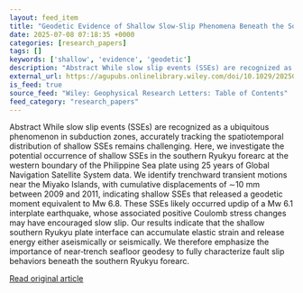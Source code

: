 ```yaml
---
layout: feed_item
title: "Geodetic Evidence of Shallow Slow‐Slip Phenomena Beneath the Southern Ryukyu Forearc"
date: 2025-07-08 07:18:35 +0000
categories: [research_papers]
tags: []
keywords: ['shallow', 'evidence', 'geodetic']
description: "Abstract While slow slip events (SSEs) are recognized as a ubiquitous phenomenon in subduction zones, accurately tracking the spatiotemporal distribution of ..."
external_url: https://agupubs.onlinelibrary.wiley.com/doi/10.1029/2025GL114742?af=R
is_feed: true
source_feed: "Wiley: Geophysical Research Letters: Table of Contents"
feed_category: "research_papers"
---
```


Abstract While slow slip events (SSEs) are recognized as a ubiquitous phenomenon in subduction zones, accurately tracking the spatiotemporal distribution of shallow SSEs remains challenging. Here, we investigate the potential occurrence of shallow SSEs in the southern Ryukyu forearc at the western boundary of the Philippine Sea plate using 25 years of Global Navigation Satellite System data. We identify trenchward transient motions near the Miyako Islands, with cumulative displacements of ∼10 mm between 2009 and 2011, indicating shallow SSEs that released a geodetic moment equivalent to Mw 6.8. These SSEs likely occurred updip of a Mw 6.1 interplate earthquake, whose associated positive Coulomb stress changes may have encouraged slow slip. Our results indicate that the shallow southern Ryukyu plate interface can accumulate elastic strain and release energy either aseismically or seismically. We therefore emphasize the importance of near‐trench seafloor geodesy to fully characterize fault slip behaviors beneath the southern Ryukyu forearc.

[Read original article](https://agupubs.onlinelibrary.wiley.com/doi/10.1029/2025GL114742?af=R)
